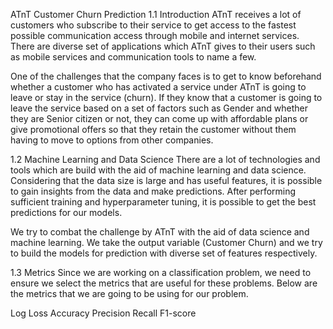 ATnT Customer Churn Prediction
1.1 Introduction
ATnT receives a lot of customers who subscribe to their service to get access to the fastest possible communication access through mobile and internet services. There are diverse set of applications which ATnT gives to their users such as mobile services and communication tools to name a few.

One of the challenges that the company faces is to get to know beforehand whether a customer who has activated a service under ATnT is going to leave or stay in the service (churn). If they know that a customer is going to leave the service based on a set of factors such as Gender and whether they are Senior citizen or not, they can come up with affordable plans or give promotional offers so that they retain the customer without them having to move to options from other companies.

1.2 Machine Learning and Data Science
There are a lot of technologies and tools which are build with the aid of machine learning and data science. Considering that the data size is large and has useful features, it is possible to gain insights from the data and make predictions. After performing sufficient training and hyperparameter tuning, it is possible to get the best predictions for our models.

We try to combat the challenge by ATnT with the aid of data science and machine learning. We take the output variable (Customer Churn) and we try to build the models for prediction with diverse set of features respectively.

1.3 Metrics
Since we are working on a classification problem, we need to ensure we select the metrics that are useful for these problems. Below are the metrics that we are going to be using for our problem.

Log Loss
Accuracy
Precision
Recall
F1-score
